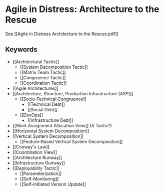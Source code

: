 # Agile in Distress: Architecture to the Rescue
See [[Agile in Distress Architecture to the Rescue.pdf]]

## Keywords
- [[Architectural Tactic]]
  - [[System Decomposition Tactic]]
  - [[Matrix Team Tactic]]
  - [[Congruence Tactic]]
  - [[Coordination Tactic]]
- [[Agile Architectures]]
- [[Architecture, Structure, Production Infrastructure (ASP)]]
  - [[Socio-Technical Congruence]]
    - [[Technical Debt]]
    - [[Social Debt]]
  - [[DevOps]]
    - [[Infrastructure Debt]]
- [[Work Assignment Allocation View]] (A Tactic?)
- [[Horizontal System Decomposition]]
- [[Vertical System Decomposition]]
  - [[Feature-Based Vertical System Decomposition]]
- [[Conway's Law]]
- [[Coordination View]]
- [[Architecture Runway]]
- [[Infrastructure Runway]]
- [[Deployability Tactic]]
  - [[Parameterization]]
  - [[Self-Monitoring]]
  - [[Self-Initiated Version Update]]
